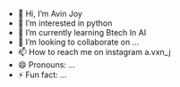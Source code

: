 - 👋 Hi, I’m Avin Joy
- 👀 I’m interested in python
- 🌱 I’m currently learning Btech In AI
- 💞️ I’m looking to collaborate on ...
- 📫 How to reach me on instagram a.vxn_j
- 😄 Pronouns: ...
- ⚡ Fun fact: ...

<!---
ajsike2310/ajsike2310 is a ✨ special ✨ repository because its `README.md` (this file) appears on your GitHub profile.
You can click the Preview link to take a look at your changes.
--->
